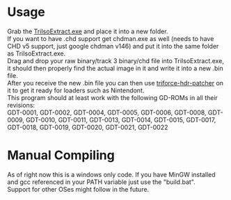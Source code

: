 # Usage
Grab the [TriIsoExtract.exe](bin/TriIsoExtract.exe?raw=true) and place it into a new folder.  
If you want to have .chd support get chdman.exe as well (needs to have CHD v5 support, just google chdman v146) and put it into the same folder as TriIsoExtract.exe.  
Drag and drop your raw binary/track 3 binary/chd file into TriIsoExtract.exe, it should then properly find the actual image in it and write it into a new .bin file.  
After you receive the new .bin file you can then use [triforce-hdr-patcher](https://github.com/FIX94/triforce-header-patcher) on it to get it ready for loaders such as Nintendont.  
This program should at least work with the following GD-ROMs in all their revisions:  
GDT-0001, GDT-0002, GDT-0004, GDT-0005, GDT-0006, GDT-0008, GDT-0009, GDT-0010, GDT-0011, GDT-0013, GDT-0014, GDT-0015, GDT-0017, GDT-0018, GDT-0019, GDT-0020, GDT-0021, GDT-0022


# Manual Compiling
As of right now this is a windows only code. If you have MinGW installed and gcc referenced in your PATH variable just use the "build.bat".  
Support for other OSes might follow in the future.
